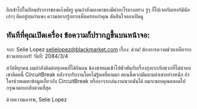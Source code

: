 ลึกเข้าไปในป้อมปราการของแก๊งศัตรู คุณกำลังมองหาของมีค่าอะไรบางอย่าง จู่ๆ ก็ไปเจอกับเทอร์มินัลเก่าๆ ติดอยู่บนกำแพง ความอยากรู้อยากเห็นครอบงำคุณ ตัดสินใจลองเปิดดู

## ทันทีที่คุณเปิดเครื่อง ข้อความก็ปรากฏขึ้นบนหน้าจอ:

จาก: Selie Lopez <selielopez@blackmarket.com>
เรื่อง: ด่วน! ต้องการความช่วยเหลือจากชาวแฮกเกอร์!
วันที่: 2084/3/4

สวัสดีทุกคน ผมกำลังติดต่อทุกคนที่ได้ยินผม น้องชายผมเข้าไปพัวพันกับเรื่องยุ่งยากกับพวกที่ไม่น่าคบ เขาติดหนี้ CircuitBreak หลังจากรับงานโดยไม่รู้ผลที่ตามมา ตอนนี้พวกมันตามล่าเขาอย่างหนัก ถ้าใครช่วยผมหาข้อมูลเกี่ยวกับ CircuitBreak หรืออาจจะเล่นงานพวกมันได้ ผมจะขอบคุณตลอดไป กรุณาตอบกลับด่วนที่สุด

ด้วยความเคารพ,
Selie Lopez
